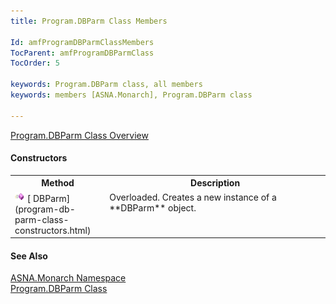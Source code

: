 ```yaml
---
title: Program.DBParm Class Members

Id: amfProgramDBParmClassMembers
TocParent: amfProgramDBParmClass
TocOrder: 5

keywords: Program.DBParm class, all members
keywords: members [ASNA.Monarch], Program.DBParm class

---
```


[ Program.DBParm Class Overview](program-db-parm-class.html) 

#### Constructors
<table class="mytable" cellspacing="0" cellpadding="4" width="90%">
          <colgroup>
            <col width="30%" />
            <col width="70%" />
          </colgroup>
          <tr>
            <th>Method</th>
            <th>Description</th>
          </tr>
          <tr valign="top">
            <td><img id="IMG1" style="WIDTH: 16px; HEIGHT: 16px" alt="public property" src="images/constructor.bmp" width="15" border="0" x-maintain-ratio="TRUE" />  
            [
            DBParm](program-db-parm-class-constructors.html)</td>
            <td>Overloaded. Creates a
            new instance of a 
 **DBParm**  object.</td>
          </tr>
</table>

#### See Also
[ASNA.Monarch Namespace](monarch-namespace.html) <br /> [ Program.DBParm Class](program-db-parm-class.html) 
